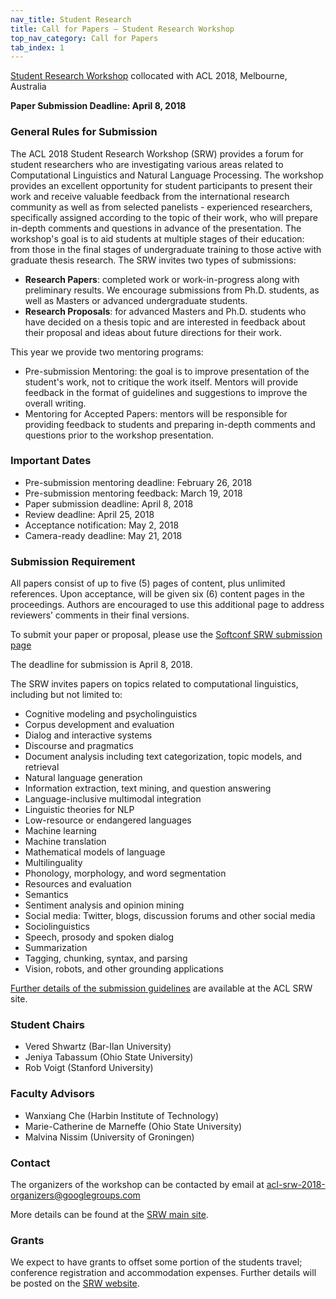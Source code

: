 ```yaml
---
nav_title: Student Research
title: Call for Papers – Student Research Workshop
top_nav_category: Call for Papers
tab_index: 1
---
```


[Student Research Workshop][srwmain] collocated with ACL 2018, Melbourne, Australia

**Paper Submission Deadline: April 8, 2018**
 
### General Rules for Submission

The ACL 2018 Student Research Workshop (SRW) provides a forum for student researchers who are investigating various areas related to Computational Linguistics and Natural Language Processing. The workshop provides an excellent opportunity for student participants to present their work and receive valuable feedback from the international research community as well as from selected panelists - experienced researchers, specifically assigned according to the topic of their work, who will prepare in-depth comments and questions in advance of the presentation. The workshop's goal is to aid students at multiple stages of their education: from those in the final stages of undergraduate training to those active with graduate thesis research. The SRW invites two types of submissions:

- **Research Papers**: completed work or work-in-progress along with preliminary results. We encourage submissions from Ph.D. students, as well as Masters or advanced undergraduate students.
- **Research Proposals**: for advanced Masters and Ph.D. students who have decided on a thesis topic and are interested in feedback about their proposal and ideas about future directions for their work.

This year we provide two mentoring programs:

- Pre-submission Mentoring: the goal is to improve presentation of the student's work, not to critique the work itself. Mentors will provide feedback in the format of guidelines and suggestions to improve the overall writing.
- Mentoring for Accepted Papers: mentors will be responsible for providing feedback to students and preparing in-depth comments and questions prior to the workshop presentation.


### Important Dates

- Pre-submission mentoring deadline: February 26, 2018
- Pre-submission mentoring feedback: March 19, 2018
- Paper submission deadline: April 8, 2018
- Review deadline: April 25, 2018
- Acceptance notification: May 2, 2018
- Camera-ready deadline: May 21, 2018

### Submission Requirement
 
All papers consist of up to five (5) pages of content, plus unlimited references. Upon acceptance, will be given six (6) content pages in the proceedings. Authors are encouraged to use this additional page to address reviewers’ comments in their final versions.
 
To submit your paper or proposal, please use the [Softconf SRW submission page](https://www.softconf.com/acl2018/srw/)
 
The deadline for submission is April 8, 2018. 


The SRW invites papers on topics related to computational linguistics, including but not limited to:

- Cognitive modeling and psycholinguistics
- Corpus development and evaluation
- Dialog and interactive systems
- Discourse and pragmatics
- Document analysis including text categorization, topic models, and retrieval
- Natural language generation
- Information extraction, text mining, and question answering
- Language-inclusive multimodal integration
- Linguistic theories for NLP
- Low-resource or endangered languages
- Machine learning
- Machine translation
- Mathematical models of language
- Multilinguality
- Phonology, morphology, and word segmentation
- Resources and evaluation
- Semantics
- Sentiment analysis and opinion mining
- Social media: Twitter, blogs, discussion forums and other social media
- Sociolinguistics
- Speech, prosody and spoken dialog
- Summarization
- Tagging, chunking, syntax, and parsing
- Vision, robots, and other grounding applications
 
[Further details of the submission guidelines](https://sites.google.com/view/aclsrw2018/submission-guidelines) are available at the ACL SRW site.
 
 
### Student Chairs

- Vered Shwartz (Bar-Ilan University)
- Jeniya Tabassum (Ohio State University)
- Rob Voigt (Stanford University) 
 

### Faculty Advisors

- Wanxiang Che   (Harbin Institute of Technology)
- Marie-Catherine de Marneffe (Ohio State University)
- Malvina Nissim (University of Groningen)
 
### Contact

The organizers of the workshop can be contacted by email at <acl-srw-2018-organizers@googlegroups.com>

More details can be found at the [SRW main site][srwmain].

### Grants

We expect to have grants to offset some portion of the students travel; conference registration and accommodation expenses. Further details will be posted on the [SRW website][srwmain].

[srwmain]: https://sites.google.com/view/aclsrw2018/home
